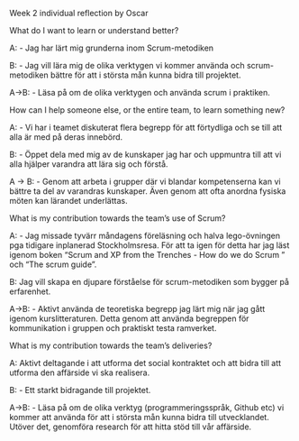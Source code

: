 
Week 2 individual reflection by Oscar

What do I want to learn or understand better?

A: - Jag har lärt mig grunderna inom Scrum-metodiken

B: - Jag vill lära mig de olika verktygen vi kommer använda och scrum-metodiken bättre för att i största mån kunna bidra till projektet.

A->B: - Läsa på om de olika verktygen och använda scrum i praktiken.

How can I help someone else, or the entire team, to learn something new?

A: - Vi har i teamet diskuterat flera begrepp för att förtydliga och se till att alla är med på deras innebörd.

B: - Öppet dela med mig av de kunskaper jag har och uppmuntra till att vi alla hjälper varandra att lära sig och förstå.

A -> B: - Genom att arbeta i grupper där vi blandar kompetenserna kan vi bättre ta del av varandras kunskaper. Även genom att ofta anordna fysiska möten kan lärandet underlättas.

What is my contribution towards the team’s use of Scrum?

A: - Jag missade tyvärr måndagens föreläsning och halva lego-övningen pga tidigare inplanerad Stockholmsresa. För att ta igen för detta har jag läst igenom boken “Scrum and XP from the Trenches - How do we do Scrum ” och “The scrum guide”.

B: Jag vill skapa en djupare förståelse för scrum-metodiken som bygger på erfarenhet.

A->B: - Aktivt använda de teoretiska begrepp jag lärt mig när jag gått igenom kurslitteraturen. Detta genom att använda begreppen för kommunikation i gruppen och praktiskt testa ramverket.

What is my contribution towards the team’s deliveries?

A: Aktivt deltagande i att utforma det social kontraktet och att bidra till att utforma den affärside vi ska realisera.

B: - Ett starkt bidragande till projektet.

A->B: - Läsa på om de olika verktyg (programmeringsspråk, Github etc) vi kommer att använda för att i största mån kunna bidra till utvecklandet. Utöver det, genomföra research för att hitta stöd till vår affärside.
